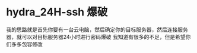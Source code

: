 # hydra_24H-ssh 爆破

我的思路就是首先你要有一台云电脑，然后确定你的目标服务器，然后连接服务器，就可以对目标服务器24小时进行密码爆破
我知道有很多的不足，但是希望你们多多包容修改
